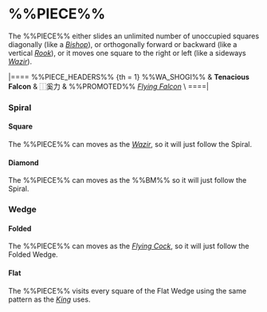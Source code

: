 # %%PIECE%%

The %%PIECE%% either slides an unlimited number of unoccupied squares
diagonally (like a [*Bishop*](bishop.html)), or orthogonally forward
or backward (like a vertical [*Rook*](rook.html)), or it moves one
square to the right or left (like a sideways [*Wazir*](wazir.html)).

|====
%%PIECE_HEADERS%%
  {th = 1}  %%WA_SHOGI%%
&           **Tenacious Falcon** & &#x2FF0;&#x595A;&#x529B;
&           %%PROMOTED%% [*Flying Falcon*](flying_falcon.html) \\
====|

### Spiral

#### Square

The %%PIECE%% can moves as the [*Wazir*](wazir.html), so it will
just follow the Spiral.

#### Diamond

The %%PIECE%% can moves as the %%BM%% so it will
just follow the Spiral.

### Wedge

#### Folded

The %%PIECE%% can moves as the [*Flying Cock*](flying_cock.html), so it will
just follow the Folded Wedge.

#### Flat

The %%PIECE%% visits every square of the Flat Wedge using the same
pattern as the [*King*](king.html) uses.
